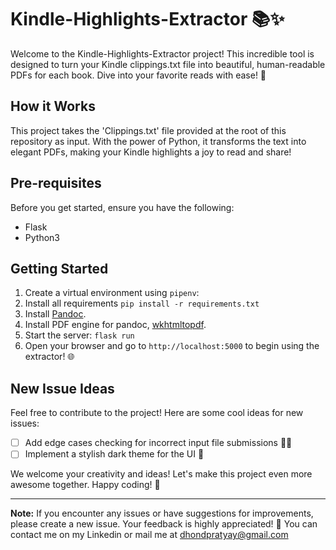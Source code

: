 # Kindle-Highlights-Extractor 📚✨

Welcome to the Kindle-Highlights-Extractor project! This incredible tool is designed to turn your Kindle clippings.txt file into beautiful, human-readable PDFs for each book. Dive into your favorite reads with ease! 🚀

## How it Works

This project takes the 'Clippings.txt' file provided at the root of this repository as input. With the power of Python, it transforms the text into elegant PDFs, making your Kindle highlights a joy to read and share!

## Pre-requisites

Before you get started, ensure you have the following:

- Flask
- Python3

## Getting Started

1. Create a virtual environment using `pipenv`:
2. Install all requirements ```pip install -r requirements.txt```
3. Install [Pandoc](https://pandoc.org/installing.html).
4. Install PDF engine for pandoc, [wkhtmltopdf](https://wkhtmltopdf.org/downloads.html).
5. Start the server: ```flask run```
6. Open your browser and go to `http://localhost:5000` to begin using the extractor! 🌐

## New Issue Ideas

Feel free to contribute to the project! Here are some cool ideas for new issues:

- [ ] Add edge cases checking for incorrect input file submissions 🕵️‍♂️
- [ ] Implement a stylish dark theme for the UI 🌙

We welcome your creativity and ideas! Let's make this project even more awesome together. Happy coding! 🎉

---

**Note:** If you encounter any issues or have suggestions for improvements, please create a new issue. Your feedback is highly appreciated! 🙌
You can contact me on my Linkedin or mail me at <dhondpratyay@gmail.com>
